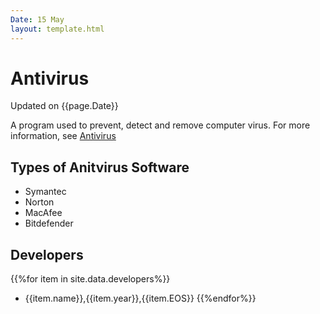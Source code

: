 ```yaml
---
Date: 15 May
layout: template.html
---
```



# Antivirus
Updated on {{page.Date}}

A program used to prevent, detect and remove computer virus. For more information, see [Antivirus](https://en.wikipedia.org/wiki/Antivirus_software)
## Types of Anitvirus Software
- Symantec
- Norton
- MacAfee
- Bitdefender
## Developers
{{%for item in site.data.developers%}}
- {{item.name}},{{item.year}},{{item.EOS}}
{{%endfor%}}